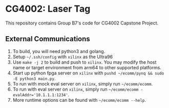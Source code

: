 # CG4002: Laser Tag

This repository contains Group B7's code for CG4002 Capstone Project.

## External Communications
1. To build, you will need python3 and golang.
1. Setup `~/.ssh/config` with `xilinx` as the Ultra96
1. Use `make -j 2` to build and push to `xilinx`. You may modify the host name or target environment from arm64 to other supported platforms.
1. Start up python fpga server on `xilinx` with `pushd ~/ecomm/pynq && sudo -E python3 main.py`.
1. To run with mock eval server on `xilinx`, simply run `~/ecomm/ecomm`.
1. To run with eval server on `xilinx`, simply run `~/ecomm/ecomm -evalAddr='10.1.1.1:1234'`.
1. More runtime options can be found with `~/ecomm/ecomm --help`.

